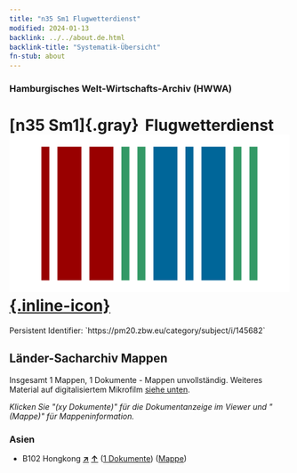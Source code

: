 ```yaml
---
title: "n35 Sm1 Flugwetterdienst"
modified: 2024-01-13
backlink: ../../about.de.html
backlink-title: "Systematik-Übersicht"
fn-stub: about
---
```


### Hamburgisches Welt-Wirtschafts-Archiv (HWWA)

# [n35 Sm1]{.gray}&#8201; Flugwetterdienst &#160; [![Wikidata](/images/Wikidata-logo.svg "Wikidata"){.inline-icon}](http://www.wikidata.org/entity/Q104711260)

<div class="hint">Persistent Identifier: `https://pm20.zbw.eu/category/subject/i/145682`</div>







## Länder-Sacharchiv Mappen






Insgesamt 1 Mappen, 1 Dokumente - Mappen unvollständig. Weiteres Material auf digitalisiertem Mikrofilm [siehe unten](#filmsections).

_Klicken Sie "(xy Dokumente)" für die Dokumentanzeige im Viewer und "(Mappe)" für Mappeninformation._




### Asien

- B102 Hongkong [**&nearr;**](../../../geo/i/141268/about.de.html "Hongkong (alle Mappen)") [**&uarr;**](../../../geo/about.de.html#B102 "Ländersystematik") (<a href="https://pm20.zbw.eu/iiifview/folder/sh/141268,145682" title="über: Hongkong : Flugwetterdienst" target="_blank">1 Dokumente</a>) ([Mappe](../../../../folder/sh/1412xx/141268/1456xx/145682/about.de.html))



<a id="filmsections" />













